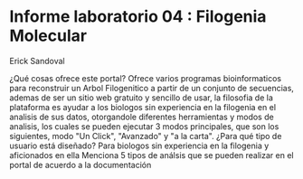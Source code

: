 # Informe laboratorio 04 : Filogenia Molecular
Erick Sandoval

¿Qué cosas ofrece este portal? 
Ofrece varios programas bioinformaticos para reconstruir un Arbol Filogenitico a partir de un conjunto de secuencias, ademas de ser un sitio web gratuito y sencillo de usar, la filosofia de la plataforma es ayudar a los biologos sin experiencia en la filogenia en el analisis de sus datos, otorgandole diferentes herramientas y modos de analisis, los cuales se pueden ejecutar 3 modos principales, que son los siguientes, modo "Un Click", "Avanzado" y "a la carta".
¿Para qué tipo de usuario está diseñado?
Para biologos sin experiencia en la filogenia y aficionados en ella 
Menciona 5 tipos de análsis que se pueden realizar en el portal de acuerdo a la documentación
